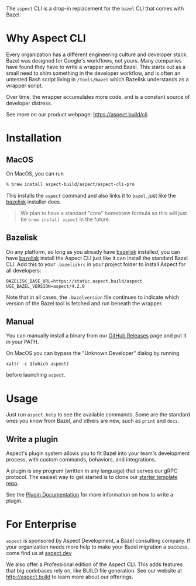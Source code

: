 The `aspect` CLI is a drop-in replacement for the `bazel` CLI that comes with Bazel.

# Why Aspect CLI

Every organization has a different engineering culture and developer stack.
Bazel was designed for Google's workflows, not yours.
Many companies have found they have to write a wrapper around Bazel.
This starts out as a small need to shim something in the developer workflow, and is often an
untested Bash script living in `/tools/bazel` which Bazelisk understands as a wrapper script.

Over time, the wrapper accumulates more code, and is a constant source of developer distress.

See more on our product webpage: <https://aspect.build/cli>

# Installation

## MacOS

On MacOS, you can run

```sh
% brew install aspect-build/aspect/aspect-cli-pro
```

This installs the `aspect` command and also links it to `bazel`, just like the [bazelisk] installer does.

> We plan to have a standard "core" homebrew formula so this will just be `brew install aspect` in the future.

## Bazelisk

On any platform, so long as you already have [bazelisk] installed, you can have [bazelisk]
install the Aspect CLI just like it can install the standard Bazel CLI.
Add this to your `.bazeliskrc` in your project folder to install Aspect for all developers:

```
BAZELISK_BASE_URL=https://static.aspect.build/aspect
USE_BAZEL_VERSION=aspect/4.2.0
```

Note that in all cases, the `.bazelversion` file continues to indicate which version of the
Bazel tool is fetched and run beneath the wrapper.

## Manual

You can manually install a binary from our [GitHub Releases] page and put it in your PATH.

On MacOS you can bypass the "Unknown Developer" dialog by running

```shell
xattr -c $(which aspect)
```

before launching `aspect`.

# Usage

Just run `aspect help` to see the available commands.
Some are the standard ones you know from Bazel, and others are new, such as `print` and `docs`.

## Write a plugin

Aspect's plugin system allows you to fit Bazel into your team's development process,
with custom commands, behaviors, and integrations.

A plugin is any program (written in any language) that serves our gRPC protocol.
The easiest way to get started is to clone our
[starter template repo](https://github.com/aspect-build/aspect-cli-plugin-template).

See the [Plugin Documentation](./help/topics/plugins.md) for more information on how to write a plugin.

# For Enterprise

`aspect` is sponsored by Aspect Development, a Bazel consulting company.
If your organization needs more help to make your Bazel migration a success,
come find us at [aspect.dev](https://aspect.dev)

We also offer a Professional edition of the Aspect CLI.
This adds features that big codebases rely on, like BUILD file generation.
See our website at <http://aspect.build> to learn more about our offerings.

[bazel]: http://bazel.build
[github releases]: https://github.com/aspect-dev/aspect-cli/releases
[bazelisk]: https://github.com/bazelbuild/bazelisk
